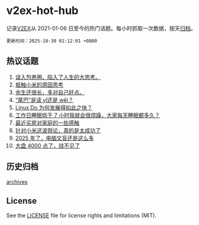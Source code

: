 # v2ex-hot-hub

 记录[V2EX](https://www.v2ex.com/)从 2021-01-06 日至今的热门话题。每小时抓取一次数据，按天[归档](archives)。

`更新时间：2025-10-30 01:12:01 +0800`

## 热议话题

1. [误入包养圈，陷入了人生的大思考。](https://www.v2ex.com/t/1169124)
1. [抵触小米的原因思考](https://www.v2ex.com/t/1169098)
1. [余生还很长，多对自己好点。](https://www.v2ex.com/t/1169037)
1. [“尾巴”是读 yǐ还是 wěi？](https://www.v2ex.com/t/1169109)
1. [Linux Do 为何发展得如此之快？](https://www.v2ex.com/t/1169086)
1. [工作日睡眠低于 7 小时我就会很烦躁，大家每天睡眠都多久？](https://www.v2ex.com/t/1169042)
1. [最近买房对家庭的一些感触](https://www.v2ex.com/t/1169141)
1. [针对小米这波舆论，真的是太成功了](https://www.v2ex.com/t/1169164)
1. [2025 年了，电脑文盲还是这么多](https://www.v2ex.com/t/1169115)
1. [大盘 4000 点了，钱不见了](https://www.v2ex.com/t/1169036)

## 历史归档

[archives](archives)

## License

See the [LICENSE](LICENSE) file for license rights and limitations (MIT).
